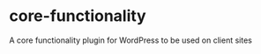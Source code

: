 core-functionality
==================

A core functionality plugin for WordPress to be used on client sites
